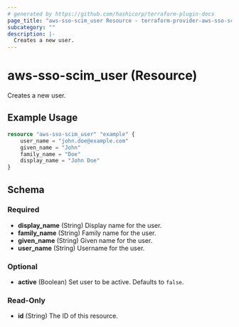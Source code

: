 ```yaml
---
# generated by https://github.com/hashicorp/terraform-plugin-docs
page_title: "aws-sso-scim_user Resource - terraform-provider-aws-sso-scim"
subcategory: ""
description: |-
  Creates a new user.
---
```


# aws-sso-scim_user (Resource)

Creates a new user.

## Example Usage

```terraform
resource "aws-sso-scim_user" "example" {
    user_name = "john.doe@example.com"
    given_name = "John"
    family_name = "Doe"
    display_name = "John Doe"
}
```

<!-- schema generated by tfplugindocs -->
## Schema

### Required

- **display_name** (String) Display name for the user.
- **family_name** (String) Family name for the user.
- **given_name** (String) Given name for the user.
- **user_name** (String) Username for the user.

### Optional

- **active** (Boolean) Set user to be active. Defaults to `false`.

### Read-Only

- **id** (String) The ID of this resource.


